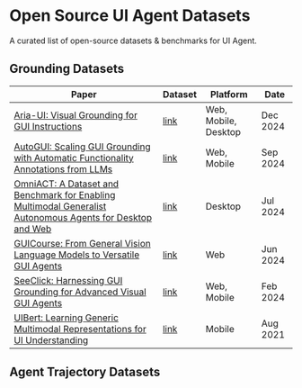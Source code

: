 # Open Source UI Agent Datasets

A curated list of open-source datasets & benchmarks for UI Agent.

## Grounding Datasets

| Paper                                                                                  | Dataset                                                    | Platform | Date     |
|----------------------------------------------------------------------------------------|------------------------------------------------------------|--------|----------|
| [Aria-UI: Visual Grounding for GUI Instructions](https://www.arxiv.org/abs/2412.16256) | [link](https://huggingface.co/datasets/Aria-UI/Aria-UI_Data) | Web, Mobile, Desktop | Dec 2024 |
| [AutoGUI: Scaling GUI Grounding with Automatic Functionality Annotations from LLMs](https://openreview.net/forum?id=wl4c9jvcyY) | [link](https://huggingface.co/AutoGUI) | Web, Mobile | Sep 2024 |
| [OmniACT: A Dataset and Benchmark for Enabling Multimodal Generalist Autonomous Agents for Desktop and Web](https://arxiv.org/abs/2402.17553) | [link](https://huggingface.co/datasets/Writer/omniact) | Desktop | Jul 2024 |
| [GUICourse: From General Vision Language Models to Versatile GUI Agents](https://arxiv.org/abs/2406.11317) | [link](https://github.com/RUCBM/GUICourse) | Web | Jun 2024 |
| [SeeClick: Harnessing GUI Grounding for Advanced Visual GUI Agents](https://arxiv.org/abs/2401.10935) | [link](https://github.com/njucckevin/SeeClick/blob/main/readme_data.md) | Web, Mobile | Feb 2024 |
| [UIBert: Learning Generic Multimodal Representations for UI Understanding](https://arxiv.org/abs/2107.13731) | [link](https://github.com/google-research-datasets/uibert) | Mobile | Aug 2021 |





## Agent Trajectory Datasets


